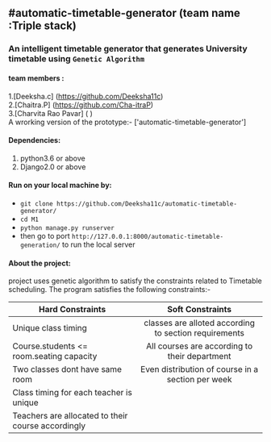 #automatic-timetable-generator (team name :Triple stack)
----------------------------------------------------------------------------------------------------------------------------
### An intelligent timetable generator that generates University timetable using `Genetic Algorithm`

#### team members :
1.[Deeksha.c] (https://github.com/Deeksha11c) <br>
2.[Chaitra.P] (https://github.com/Cha-itraP) <br>
3.[Charvita Rao Pavar] ( )<br>
  A wrorking version of the prototype:- ['automatic-timetable-generator'] 
 #### Dependencies:
 1. python3.6 or above
 2. Django2.0 or above
 
#### Run on your local machine by:
* `git clone https://github.com/Deeksha11c/automatic-timetable-generator/`
* `cd M1`
* `python manage.py runserver`
* then go to port `http://127.0.0.1:8000/automatic-timetable-generation/` to run the local server

#### About the project:
project uses genetic algorithm to satisfy the constraints related to Timetable scheduling. The program satisfies the following constraints:- 

| Hard Constraints                                  | Soft Constraints                                     |
| --------------------------------------------------|:----------------------------------------------------:|
| Unique class timing                               | classes are alloted according to section requirements|
| Course.students <= room.seating capacity          | All courses are according to their department        |
| Two classes dont have same room                   | Even distribution of course in a section per week    |
| Class timing for each teacher is unique           |
| Teachers are allocated to their course accordingly|


